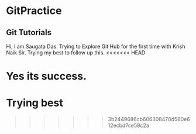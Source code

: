 ﻿# GitPractice
## Git Tutorials
Hi, I am Saugata Das. Trying to Explore Git Hub for the first time with Krish Naik Sir.
Trying my best to follow up this.
<<<<<<< HEAD

Yes its success.
=======
# Trying best
>>>>>>> 3b2449686cb606308470d580e612ecbd7ce59c2a
